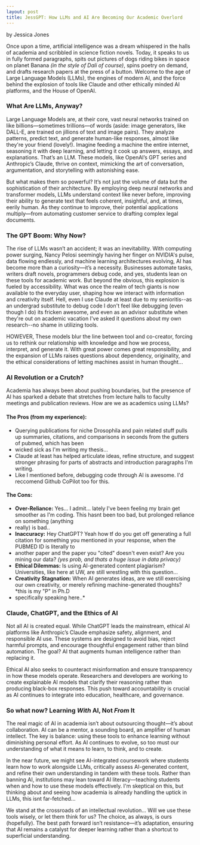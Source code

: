 ```yaml
---
layout: post
title: JessGPT: How LLMs and AI Are Becoming Our Academic Overlord
---
```


by Jessica Jones 

Once upon a time, artificial intelligence was a dream whispered in the halls of academia and scribbled in science fiction novels. Today, it speaks to us in fully formed
paragraphs, spits out pictures of dogs riding bikes in space on planet Banana *(in the style of Dali of course)*, spins poetry on demand, and drafts research papers at the
press of a button. Welcome to the age of Large Language Models (LLMs), the engines of modern AI, and the force behind the explosion of tools like Claude and other ethically
minded AI platforms, and the House of OpenAI.

### **What Are LLMs, Anyway?**
Large Language Models are, at their core, vast neural networks trained on like billions—sometimes trillions—of words (aside: image generators, like DALL-E, are trained on
jillions of text and image pairs).  They analyze patterns, predict text, and generate human-like responses, almost like they're your friend (lovely!). Imagine feeding a
machine the entire internet, seasoning it with deep learning, and letting it cook up answers, essays, and explanations. That’s an LLM. These models, like OpenAI’s GPT
series and Anthropic’s Claude, thrive on context, mimicking the art of conversation, argumentation, and storytelling with astonishing ease.

But what makes them so powerful? It’s not just the volume of data but the sophistication of their architecture. By employing deep neural networks and transformer models,
LLMs understand context like never before, improving their ability to generate text that feels coherent, insightful, and, at times, eerily human. As they continue to
improve, their potential applications multiply—from automating customer service to drafting complex legal documents.

### **The GPT Boom: Why Now?**
The rise of LLMs wasn’t an accident; it was an inevitability. With computing power surging, Nancy Pelosi seemingly having her finger on NVIDIA's pulse, data flowing
endlessly, and machine learning architectures evolving, AI has become more than a curiosity—it’s a necessity. Businesses automate tasks, writers draft novels, programmers
debug code, and yes, students lean on these tools for academic work. But beyond the obvious, this explosion is fueled by accessibility. What was once the realm of tech
giants is now available to the everyday user, shaping how we interact with information and creativity itself. Hell, even I use Claude at least due to my senioritis--as an
undergrad substitute to debug code I don't feel like debugging (even though I do) its fricken awesome, and even as an advisor substitute when they're out on academic
vacation I've asked it questions about my own research--no shame in utilizing tools.

HOWEVER, These models blur the line between tool and co-creator, forcing us to rethink our relationship with knowledge and how we process, interpret, and generate it. With
great power comes great responsibility, and the expansion of LLMs raises questions about dependency, originality, and the ethical considerations of letting machines assist
in human thought... 

### **AI Revolution or a Crutch?**
Academia has always been about pushing boundaries, but the presence of AI has sparked a debate that stretches from lecture halls to faculty meetings and publication
reviews. How are we as academics using LLMs?

#### **The Pros (from my experience):**
- Querying publications for niche Drosophila and pain related stuff pulls up summaries, citations, and comparisons in seconds from the gutters of pubmed, which has been
- wicked sick as I'm writing my thesis...
- Claude at least has helped articulate ideas, refine structure, and suggest stronger phrasing for parts of abstracts and introduction paragraphs I'm writing.
- Like I mentioned before, debugging code through AI is awesome. I'd reccomend Github CoPilot too for this.

#### **The Cons:**
- **Over-Reliance:** Yes... I admit... lately I've been feeling my brain get smoother as I'm coding. This hasnt been too bad, but prolonged reliance on something (anything
- really) is bad..
- **Inaccuracy:** Hey ChatGPT? Yeah how tf do you get off generating a full citation for something you mentioned in your response, when the PUBMED ID is literally to
- another paper and the paper you "cited" doesn't even exist? Are you mining our data? *(yes prob, and thats a huge issue in data privacy)*
- **Ethical Dilemmas:** Is using AI-generated content plagiarism? Universities, like here at UW, are still wrestling with this question...
- **Creativity Stagnation:** When AI generates ideas, are we still exercising our own creativity, or merely refining machine-generated thoughts? *this is my "P" in Ph.D
- specifically speaking here..*

### **Claude, ChatGPT, and the Ethics of AI**
Not all AI is created equal. While ChatGPT leads the mainstream, ethical AI platforms like Anthropic’s Claude emphasize safety, alignment, and responsible AI use. These
systems are designed to avoid bias, reject harmful prompts, and encourage thoughtful engagement rather than blind automation. The goal? AI that augments human intelligence
rather than replacing it.

Ethical AI also seeks to counteract misinformation and ensure transparency in how these models operate. Researchers and developers are working to create explainable AI
models that clarify their reasoning rather than producing black-box responses. This push toward accountability is crucial as AI continues to integrate into education,
healthcare, and governance.

### **So what now? Learning *With* AI, Not *From* It**
The real magic of AI in academia isn’t about outsourcing thought—it’s about collaboration. AI can be a mentor, a sounding board, an amplifier of human intellect. The key is
balance: using these tools to enhance learning without diminishing personal effort. As AI continues to evolve, so too must our understanding of what it means to learn, to
think, and to create.

In the near future, we might see AI-integrated coursework where students learn how to work alongside LLMs, critically assess AI-generated content, and refine their own
understanding in tandem with these tools. Rather than banning AI, institutions may lean toward AI literacy—teaching students when and how to use these models effectively.
I'm skeptical on this, but thinking about and seeing how academia is already handling the uptick in LLMs, this isnt far-fetched...

We stand at the crossroads of an intellectual revolution... Will we use these tools wisely, or let them think for us? The choice, as always, is ours (hopefully). The best
path forward isn’t resistance—it’s adaptation, ensuring that AI remains a catalyst for deeper learning rather than a shortcut to superficial understanding.
